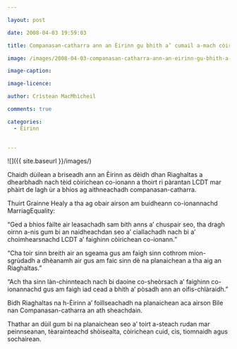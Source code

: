 ```yaml
---

layout: post

date: 2008-04-03 19:59:03

title: Companasan-catharra ann an Èirinn gu bhith a’ cumail a-mach còirichean airson pàrantan LCDT

image: /images/2008-04-03-companasan-catharra-ann-an-eirinn-gu-bhith-a-cumail-a-mach-coirichean-airson-parantan-lcdt.jpg

image-caption:

image-licence:

author: Crìstean MacMhìcheil

comments: true

categories:
  - Èirinn
  

---
```


![]({{ site.baseurl }}/images/)

Chaidh dùilean a briseadh ann an Èirinn as dèidh dhan Riaghaltas a dhearbhadh nach tèid còirichean co-ionann a thoirt ri pàrantan LCDT mar phàirt de lagh ùr a bhios ag aithneachadh companasan-catharra.

<!--more-->

Thuirt Grainne Healy a tha ag obair airson am buidheann co-ionannachd MarriagEquality:

&#8220;Ged a bhios fàilte air leasachadh sam bith anns a&#8217; chuspair seo, tha dragh oirnn a-nis gum bi an naidheachdan seo a&#8217; ciallachadh nach bi a&#8217; choimhearsnachd LCDT a&#8217; faighinn còirichean co-ionann.&#8221;

&#8220;Cha toir sinn breith air an sgeama gus am faigh sinn cothrom mion-sgrùdadh a dhèanamh air gus am faic sinn dè na planaichean a tha aig an Riaghaltas.&#8221;

&#8220;Ach tha sinn làn-chinnteach nach bi daoine co-sheòrsach a&#8217; faighinn co-ionannachd gus am faigh iad cead a bhith a&#8217; pòsadh ann an oifis-chlàraidh.&#8221;

Bidh Riaghaltas na h-Èirinn a&#8217; foillseachadh na planaichean aca airson Bile nan Companasan-catharra an ath sheachdain.

Thathar an dùil gum bi na planaichean seo a&#8217; toirt a-steach rudan mar peinnseanan, tèarainteachd shòisealta, còirichean cuid, cìs, tiomnaidh agus sochairean.

